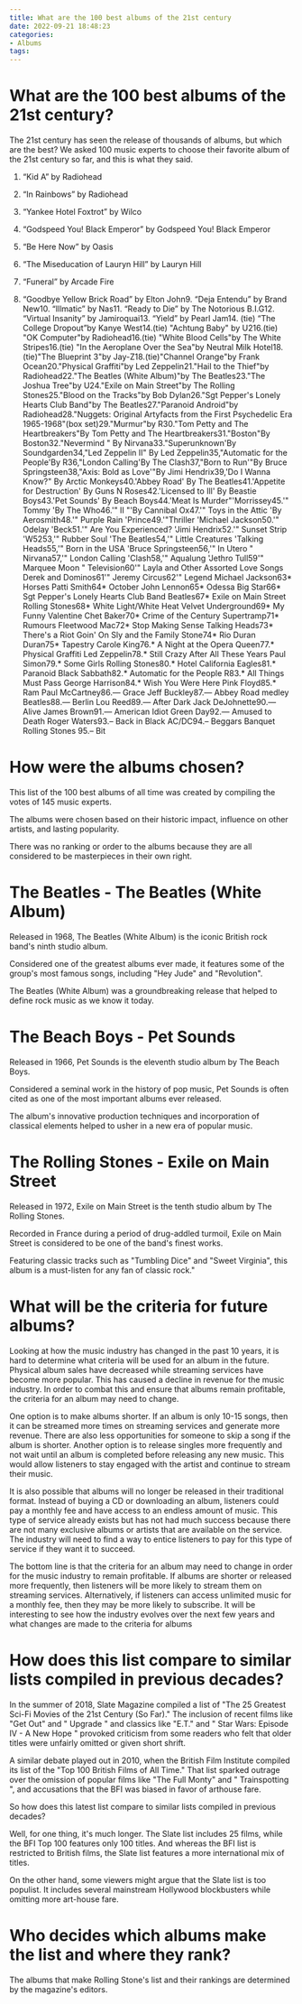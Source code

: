 ```yaml
---
title: What are the 100 best albums of the 21st century
date: 2022-09-21 18:48:23
categories:
- Albums
tags:
---
```



#  What are the 100 best albums of the 21st century?

The 21st century has seen the release of thousands of albums, but which are the best? We asked 100 music experts to choose their favorite album of the 21st century so far, and this is what they said.

1. “Kid A” by Radiohead

2. “In Rainbows” by Radiohead

3. “Yankee Hotel Foxtrot” by Wilco

4. “Godspeed You! Black Emperor” by Godspeed You! Black Emperor

5. “Be Here Now” by Oasis
6. “The Miseducation of Lauryn Hill” by Lauryn Hill
7.  “Funeral” by Arcade Fire
8.  “Goodbye Yellow Brick Road” by Elton John9.  “Deja Entendu” by Brand New10.  “Illmatic” by Nas11.  “Ready to Die” by The Notorious B.I.G12.  “Virtual Insanity” by Jamiroquai13.  “Yield” by Pearl Jam14. (tie)  “The College Dropout”by Kanye West14.(tie)  "Achtung Baby" by U216.(tie) "OK Computer"by Radiohead16.(tie) "White Blood Cells"by The White Stripes16.(tie) "In the Aeroplane Over the Sea"by Neutral Milk Hotel18.(tie)"The Blueprint 3"by Jay-Z18.(tie)"Channel Orange"by Frank Ocean20."Physical Graffiti"by Led Zeppelin21."Hail to the Thief"by Radiohead22."The Beatles (White Album)"by The Beatles23."The Joshua Tree"by U24."Exile on Main Street"by The Rolling Stones25."Blood on the Tracks"by Bob Dylan26."Sgt Pepper's Lonely Hearts Club Band"by The Beatles27."Paranoid Android"by Radiohead28."Nuggets: Original Artyfacts from the First Psychedelic Era 1965-1968"(box set)29."Murmur"by R30."Tom Petty and The Heartbreakers"By Tom Petty and The Heartbreakers31."Boston"By Boston32."Nevermind " By Nirvana33."Superunknown'By Soundgarden34,"Led Zeppelin II" By Led Zeppelin35,"Automatic for the People'By R36,"London Calling'By The Clash37,"Born to Run'"By Bruce Springsteen38,"Axis: Bold as Love'"By Jimi Hendrix39,'Do I Wanna Know?" By Arctic Monkeys40.'Abbey Road' By The Beatles41.'Appetite for Destruction' By Guns N Roses42.'Licensed to Ill' By Beastie Boys43.'Pet Sounds' By Beach Boys44.'Meat Is Murder"'Morrissey45.'" Tommy 'By The Who46.'" II "'By Cannibal Ox47.'" Toys in the Attic 'By Aerosmith48.'" Purple Rain 'Prince49.'"Thriller 'Michael Jackson50.'" Odelay 'Beck51.'" Are You Experienced? 'Jimi Hendrix52.'" Sunset Strip 'W5253,'" Rubber Soul 'The Beatles54,'" Little Creatures 'Talking Heads55,'" Born in the USA 'Bruce Springsteen56,'" In Utero " Nirvana57,'" London Calling 'Clash58,'" Aqualung 'Jethro Tull59'" Marquee Moon " Television60'" Layla and Other Assorted Love Songs Derek and Dominos61'" Jeremy Circus62'" Legend Michael Jackson63* Horses Patti Smith64* October John Lennon65* Odessa Big Star66* Sgt Pepper's Lonely Hearts Club Band Beatles67* Exile on Main Street Rolling Stones68* White Light/White Heat Velvet Underground69* My Funny Valentine Chet Baker70* Crime of the Century Supertramp71* Rumours Fleetwood Mac72* Stop Making Sense Talking Heads73* There's a Riot Goin' On Sly and the Family Stone74* Rio Duran Duran75* Tapestry Carole King76.* A Night at the Opera Queen77.* Physical Graffiti Led Zeppelin78.* Still Crazy After All These Years Paul Simon79.* Some Girls Rolling Stones80.* Hotel California Eagles81.* Paranoid Black Sabbath82.* Automatic for the People R83.* All Things Must Pass George Harrison84.* Wish You Were Here Pink Floyd85.* Ram Paul McCartney86.— Grace Jeff Buckley87.— Abbey Road medley Beatles88.— Berlin Lou Reed89.— After Dark Jack DeJohnette90.— Alive James Brown91.— American Idiot Green Day92.— Amused to Death Roger Waters93.– Back in Black AC/DC94.– Beggars Banquet Rolling Stones 95.– Bit

#  How were the albums chosen?

This list of the 100 best albums of all time was created by compiling the votes of 145 music experts.

The albums were chosen based on their historic impact, influence on other artists, and lasting popularity.

There was no ranking or order to the albums because they are all considered to be masterpieces in their own right.

# The Beatles - The Beatles (White Album)

Released in 1968, The Beatles (White Album) is the iconic British rock band's ninth studio album.

Considered one of the greatest albums ever made, it features some of the group's most famous songs, including "Hey Jude" and "Revolution".

The Beatles (White Album) was a groundbreaking release that helped to define rock music as we know it today.

# The Beach Boys - Pet Sounds

Released in 1966, Pet Sounds is the eleventh studio album by The Beach Boys.

 Considered a seminal work in the history of pop music, Pet Sounds is often cited as one of the most important albums ever released.

The album's innovative production techniques and incorporation of classical elements helped to usher in a new era of popular music.

# The Rolling Stones - Exile on Main Street

Released in 1972, Exile on Main Street is the tenth studio album by The Rolling Stones.


 Recorded in France during a period of drug-addled turmoil, Exile on Main Street is considered to be one of the band's finest works.

 Featuring classic tracks such as "Tumbling Dice" and "Sweet Virginia", this album is a must-listen for any fan of classic rock."

#  What will be the criteria for future albums?

Looking at how the music industry has changed in the past 10 years, it is hard to determine what criteria will be used for an album in the future. Physical album sales have decreased while streaming services have become more popular. This has caused a decline in revenue for the music industry. In order to combat this and ensure that albums remain profitable, the criteria for an album may need to change.

One option is to make albums shorter. If an album is only 10-15 songs, then it can be streamed more times on streaming services and generate more revenue. There are also less opportunities for someone to skip a song if the album is shorter. Another option is to release singles more frequently and not wait until an album is completed before releasing any new music. This would allow listeners to stay engaged with the artist and continue to stream their music.

It is also possible that albums will no longer be released in their traditional format. Instead of buying a CD or downloading an album, listeners could pay a monthly fee and have access to an endless amount of music. This type of service already exists but has not had much success because there are not many exclusive albums or artists that are available on the service. The industry will need to find a way to entice listeners to pay for this type of service if they want it to succeed.

The bottom line is that the criteria for an album may need to change in order for the music industry to remain profitable. If albums are shorter or released more frequently, then listeners will be more likely to stream them on streaming services. Alternatively, if listeners can access unlimited music for a monthly fee, then they may be more likely to subscribe. It will be interesting to see how the industry evolves over the next few years and what changes are made to the criteria for albums

#  How does this list compare to similar lists compiled in previous decades?

In the summer of 2018, Slate Magazine compiled a list of "The 25 Greatest Sci-Fi Movies of the 21st Century (So Far)." The inclusion of recent films like "Get Out" and " Upgrade " and classics like "E.T." and " Star Wars: Episode IV - A New Hope " provoked criticism from some readers who felt that older titles were unfairly omitted or given short shrift. 

A similar debate played out in 2010, when the British Film Institute compiled its list of the "Top 100 British Films of All Time." That list sparked outrage over the omission of popular films like "The Full Monty" and " Trainspotting ", and accusations that the BFI was biased in favor of arthouse fare.

So how does this latest list compare to similar lists compiled in previous decades?

 Well, for one thing, it's much longer. The Slate list includes 25 films, while the BFI Top 100 features only 100 titles. And whereas the BFI list is restricted to British films, the Slate list features a more international mix of titles.

On the other hand, some viewers might argue that the Slate list is too populist. It includes several mainstream Hollywood blockbusters while omitting more art-house fare.

#  Who decides which albums make the list and where they rank?

The albums that make Rolling Stone's list and their rankings are determined by the magazine's editors.
